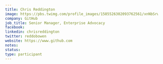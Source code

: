 ```yaml
---
title: Chris Reddington
image: https://pbs.twimg.com/profile_images/1585526302093762561/xnNbSrw3_400x400.jpg
company: GitHub
job_title: Senior Manager, Enterprise Advocacy
facebook:
linkedin: chrisreddington
twitter: reddobowen
website: https://www.github.com
notes:
status: 
type: participant
---
```

